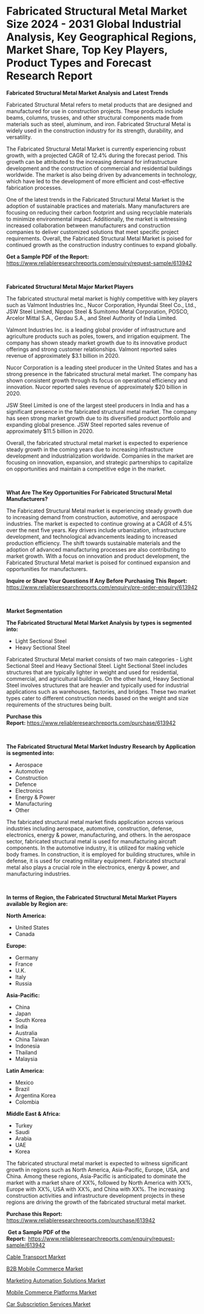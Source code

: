 <p><h1>Fabricated Structural Metal Market Size 2024 - 2031 Global Industrial Analysis, Key Geographical Regions, Market Share, Top Key Players, Product Types and Forecast Research Report</h1></p><p><strong>Fabricated Structural Metal Market Analysis and Latest Trends</strong></p>
<p><p>Fabricated Structural Metal refers to metal products that are designed and manufactured for use in construction projects. These products include beams, columns, trusses, and other structural components made from materials such as steel, aluminum, and iron. Fabricated Structural Metal is widely used in the construction industry for its strength, durability, and versatility.</p><p>The Fabricated Structural Metal Market is currently experiencing robust growth, with a projected CAGR of 12.4% during the forecast period. This growth can be attributed to the increasing demand for infrastructure development and the construction of commercial and residential buildings worldwide. The market is also being driven by advancements in technology, which have led to the development of more efficient and cost-effective fabrication processes.</p><p>One of the latest trends in the Fabricated Structural Metal Market is the adoption of sustainable practices and materials. Many manufacturers are focusing on reducing their carbon footprint and using recyclable materials to minimize environmental impact. Additionally, the market is witnessing increased collaboration between manufacturers and construction companies to deliver customized solutions that meet specific project requirements. Overall, the Fabricated Structural Metal Market is poised for continued growth as the construction industry continues to expand globally.</p></p>
<p><strong>Get a Sample PDF of the Report:&nbsp;</strong> <a href="https://www.reliableresearchreports.com/enquiry/request-sample/613942">https://www.reliableresearchreports.com/enquiry/request-sample/613942</a></p>
<p>&nbsp;</p>
<p><strong>Fabricated Structural Metal Major Market Players</strong></p>
<p><p>The fabricated structural metal market is highly competitive with key players such as Valmont Industries Inc., Nucor Corporation, Hyundai Steel Co., Ltd., JSW Steel Limited, Nippon Steel & Sumitomo Metal Corporation, POSCO, Arcelor Mittal S.A., Gerdau S.A., and Steel Authority of India Limited.</p><p>Valmont Industries Inc. is a leading global provider of infrastructure and agriculture products such as poles, towers, and irrigation equipment. The company has shown steady market growth due to its innovative product offerings and strong customer relationships. Valmont reported sales revenue of approximately $3.1 billion in 2020.</p><p>Nucor Corporation is a leading steel producer in the United States and has a strong presence in the fabricated structural metal market. The company has shown consistent growth through its focus on operational efficiency and innovation. Nucor reported sales revenue of approximately $20 billion in 2020.</p><p>JSW Steel Limited is one of the largest steel producers in India and has a significant presence in the fabricated structural metal market. The company has seen strong market growth due to its diversified product portfolio and expanding global presence. JSW Steel reported sales revenue of approximately $11.5 billion in 2020.</p><p>Overall, the fabricated structural metal market is expected to experience steady growth in the coming years due to increasing infrastructure development and industrialization worldwide. Companies in the market are focusing on innovation, expansion, and strategic partnerships to capitalize on opportunities and maintain a competitive edge in the market.</p></p>
<p>&nbsp;</p>
<p><strong>What Are The Key Opportunities For Fabricated Structural Metal Manufacturers?</strong></p>
<p><p>The Fabricated Structural Metal market is experiencing steady growth due to increasing demand from construction, automotive, and aerospace industries. The market is expected to continue growing at a CAGR of 4.5% over the next five years. Key drivers include urbanization, infrastructure development, and technological advancements leading to increased production efficiency. The shift towards sustainable materials and the adoption of advanced manufacturing processes are also contributing to market growth. With a focus on innovation and product development, the Fabricated Structural Metal market is poised for continued expansion and opportunities for manufacturers.</p></p>
<p><strong>Inquire or Share Your Questions If Any Before Purchasing This Report:</strong> <a href="https://www.reliableresearchreports.com/enquiry/pre-order-enquiry/613942">https://www.reliableresearchreports.com/enquiry/pre-order-enquiry/613942</a></p>
<p>&nbsp;</p>
<p><strong>Market Segmentation</strong></p>
<p><strong>The Fabricated Structural Metal Market Analysis by types is segmented into:</strong></p>
<p><ul><li>Light Sectional Steel</li><li>Heavy Sectional Steel</li></ul></p>
<p><p>Fabricated Structural Metal market consists of two main categories - Light Sectional Steel and Heavy Sectional Steel. Light Sectional Steel includes structures that are typically lighter in weight and used for residential, commercial, and agricultural buildings. On the other hand, Heavy Sectional Steel involves structures that are heavier and typically used for industrial applications such as warehouses, factories, and bridges. These two market types cater to different construction needs based on the weight and size requirements of the structures being built.</p></p>
<p><strong>Purchase this Report:&nbsp;</strong><a href="https://www.reliableresearchreports.com/purchase/613942">https://www.reliableresearchreports.com/purchase/613942</a></p>
<p>&nbsp;</p>
<p><strong>The Fabricated Structural Metal Market Industry Research by Application is segmented into:</strong></p>
<p><ul><li>Aerospace</li><li>Automotive</li><li>Construction</li><li>Defence</li><li>Electronics</li><li>Energy & Power</li><li>Manufacturing</li><li>Other</li></ul></p>
<p><p>The fabricated structural metal market finds application across various industries including aerospace, automotive, construction, defense, electronics, energy & power, manufacturing, and others. In the aerospace sector, fabricated structural metal is used for manufacturing aircraft components. In the automotive industry, it is utilized for making vehicle body frames. In construction, it is employed for building structures, while in defense, it is used for creating military equipment. Fabricated structural metal also plays a crucial role in the electronics, energy & power, and manufacturing industries.</p></p>
<p>&nbsp;</p>
<p><strong>In terms of Region, the Fabricated Structural Metal Market Players available by Region are:</strong></p>
<p>
    <p> <strong> North America: </strong>
        <ul>
            <li>United States</li>
            <li>Canada</li>
        </ul>
        </p> 
    <p> <strong> Europe: </strong>
        <ul>
            <li>Germany</li>
            <li>France</li>
            <li>U.K.</li>
            <li>Italy</li>
            <li>Russia</li>
        </ul>
        </p> 
    <p> <strong> Asia-Pacific: </strong>
        <ul>
            <li>China</li>
            <li>Japan</li>
            <li>South Korea</li>
            <li>India</li>
            <li>Australia</li>
            <li>China Taiwan</li>
            <li>Indonesia</li>
            <li>Thailand</li>
            <li>Malaysia</li>
        </ul>
        </p> 
    <p> <strong> Latin America: </strong>
        <ul>
            <li>Mexico</li>
            <li>Brazil</li>
            <li>Argentina Korea</li>
            <li>Colombia</li>
        </ul>
        </p> 
    <p> <strong> Middle East & Africa: </strong>
        <ul>
            <li>Turkey</li>
            <li>Saudi</li>
            <li>Arabia</li>
            <li>UAE</li>
            <li>Korea</li>
        </ul>
    </p>
    </p>
<p><p>The fabricated structural metal market is expected to witness significant growth in regions such as North America, Asia-Pacific, Europe, USA, and China. Among these regions, Asia-Pacific is anticipated to dominate the market with a market share of XX%, followed by North America with XX%, Europe with XX%, USA with XX%, and China with XX%. The increasing construction activities and infrastructure development projects in these regions are driving the growth of the fabricated structural metal market.</p></p>
<p><strong>Purchase this Report: </strong><a href="https://www.reliableresearchreports.com/purchase/613942">https://www.reliableresearchreports.com/purchase/613942</a></p>
<p>&nbsp;<strong>Get a Sample PDF of the Report:&nbsp;&nbsp;</strong><a href="https://www.reliableresearchreports.com/enquiry/request-sample/613942">https://www.reliableresearchreports.com/enquiry/request-sample/613942</a></p>
<p><strong></strong></p>
<p><p><a href="https://medium.com/@craigholmes62/cable-transport-market-share-evolution-and-market-growth-trends-2024-2031-d7aff697e63b">Cable Transport Market</a></p><p><a href="https://medium.com/@craigholmes62/b2b-mobile-commerce-market-insights-into-market-cagr-market-trends-and-growth-strategies-4aadbfaac885">B2B Mobile Commerce Market</a></p><p><a href="https://medium.com/@craigholmes62/decoding-marketing-automation-solutions-market-metrics-market-share-trends-and-growth-patterns-a1fdd4fbbbf1">Marketing Automation Solutions Market</a></p><p><a href="https://medium.com/@craigholmes62/mobile-commerce-platforms-market-share-evolution-and-market-growth-trends-2024-2031-791a090fe251">Mobile Commerce Platforms Market</a></p><p><a href="https://medium.com/@craigholmes62/car-subscription-services-market-insight-market-trends-growth-forecasted-from-2024-to-2031-a606e2377e2e">Car Subscription Services Market</a></p></p>